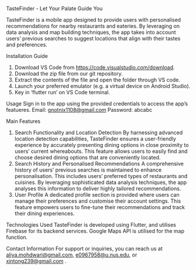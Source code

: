 TasteFinder - Let Your Palate Guide You

TasteFinder is a mobile app designed to provide users with personalised recommendations for nearby restaurants and eateries. By leveraging on data analysis and map building techniques, the app takes into account users’ previous searches to suggest locations that align with their tastes and preferences.

Installation Guide
1. Download VS Code from https://code.visualstudio.com/download. 
2. Download the zip file from our git repository. 
3. Extract the contents of the file and open the folder through VS code.
4. Launch your preferred emulator (e.g. a virtual device on Android Studio).
5. Key in ‘flutter run’ on VS Code terminal.


Usage
Sign in to the app using the provided credentials to access the app’s featueres. 
Email: gnotnix1108@gmail.com 
Password: abcabc

Main Features
1. Search Functionality and Location Detection 
By harnessing advanced location detection capabilities, TasteFinder ensures a user-friendly experience by accurately presenting dining options in close proximity to users’ current whereabouts. This feature allows users to easily find and choose desired dining options that are conveniently located.
2. Search History and Personalised Recommendations
A comprehensive history of users’ previous searches is maintained to enhance personalisation. This includes users’ preferred types of restaurants and cuisines. By leveraging sophisticated data analysis techniques, the app analyses this information to deliver highly tailored recommendations.  
3. User Profile
A dedicated profile section is provided where users can manage their preferences and customise their account settings. This feature empowers users to fine-tune their recommendations and track their dining experiences. 

Technologies Used
TasteFinder is developed using Flutter, and utilises Firebase for its backend services. Google Maps API is utilised for the map function.

Contact Information
For support or inquiries, you can reach us at aliya.mohdwari@gmail.com, e0967958@u.nus.edu, or xintong239@gmail.com .

